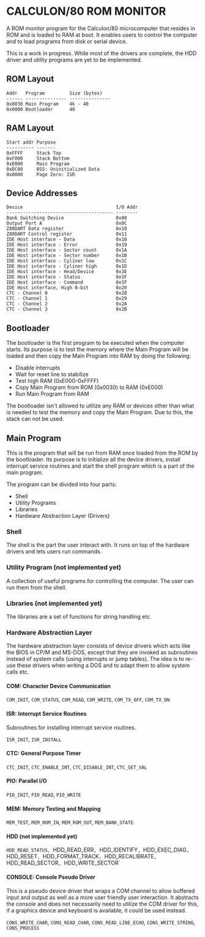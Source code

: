 CALCULON/80 ROM MONITOR
=======================

A ROM monitor program for the Calculon/80 microcomputer that resides in ROM and
is loaded to RAM at boot. It enables users to control the computer and to load
programs from disk or serial device.

This is a work in progress. While most of the drivers are complete, the HDD
driver and utility programs are yet to be implemented.

ROM Layout
----------

    Addr   Program         Size (bytes)
    ------ --------------- ---------------
    0x0030 Main Program    4k - 40
    0x0000 Bootloader      40

RAM Layout
----------

    Start addr Purpose
    ---------- -------
    0xFFFF     Stack Top
    0xF000     Stack Bottom
    0xE000     Main Program
    0xDC00     BSS: Uninitialized Data
    0x0000     Page Zero: ISR

Device Addresses
----------------

    Device                                  I/O Addr
    --------------------------------------- --------
    Bank Switching Device                   0x00
    Output Port A                           0x0C
    Z80DART Data register                   0x10
    Z80DART Control register                0x11
    IDE Host interface - Data               0x18
    IDE Host interface - Error              0x19
    IDE Host interface - Sector count       0x1A
    IDE Host interface - Sector number      0x1B
    IDE Host interface - Cyliner low        0x1C
    IDE Host interface - Cyliner high       0x1D
    IDE Host interface - Head/Device        0x1E
    IDE Host interface - Status             0x1F
    IDE Host interface - Command            0x1F
    IDE Host interface, High 8-bit          0x20
    CTC - Channel 0                         0x28
    CTC - Channel 1                         0x29
    CTC - Channel 2                         0x2A
    CTC - Channel 3                         0x2B

Bootloader
----------

The bootloader is the first program to be executed when the computer starts.
Its purpose is to test the memory where the Main Program will be loaded and
then copy the Main Program into RAM by doing the following:

  * Disable interrupts
  * Wait for reset line to stabilize
  * Test high RAM (0xE000-0xFFFF)
  * Copy Main Program from ROM (0x0030) to RAM (0xE000)
  * Run Main Program from RAM

The bootloader isn't allowed to utilize any RAM or devices other than what is
needed to test the memory and copy the Main Program. Due to this, the stack can
not be used.

Main Program
------------

This is the program that will be run from RAM once loaded from the ROM by the
bootloader. Its purpose is to initialize all the device drivers, install
interrupt service routines and start the shell program which is a part of the
main program.

The program can be divided into four parts:

  * Shell
  * Utility Programs
  * Libraries
  * Hardware Abstraction Layer (Drivers)

### Shell

The shell is the part the user interact with. It runs on top of the hardware
drivers and lets users run commands.

### Utility Program (not implemented yet)

A collection of useful programs for controlling the computer. The user can run
them from the shell.

### Libraries (not implemented yet)

The libraries are a set of functions for string handling etc.

### Hardware Abstraction Layer

The hardware abstraction layer consists of device drivers which acts like the
BIOS in CP/M and MS-DOS, except that they are invoked as subroutines instead of
system calls (using interrupts or jump tables). The idea is to re-use these
drivers when writing a DOS and to adapt them to allow system calls etc.

#### COM: Character Device Communication

`COM_INIT`, `COM_STATUS`, `COM_READ`, `COM_WRITE`, `COM_TX_OFF`, `COM_TX_ON`

#### ISR: Interrupt Service Routines

Subroutines for installing interrupt service routines.

`ISR_INIT`, `ISR_INSTALL`

#### CTC: General Purpose Timer

`CTC_INIT`, `CTC_ENABLE_INT`, `CTC_DISABLE_INT`, `CTC_SET_VAL`

#### PIO: Parallel I/O

`PIO_INIT`, `PIO_READ`, `PIO_WRITE`

#### MEM: Memory Testing and Mapping

`MEM_TEST`, `MEM_ROM_IN`, `MEM_ROM_OUT`, `MEM_BANK_STATE`

#### HDD (not implemented yet)

`HDD_READ_STATUS, `HDD_READ_ERR`, `HDD_IDENTIFY`, `HDD_EXEC_DIAG`, `HDD_RESET`, `HDD_FORMAT_TRACK`,
`HDD_RECALIBRATE`, `HDD_READ_SECTOR`, `HDD_WRITE_SECTOR`

#### CONSOLE: Console Pseudo Driver

This is a pseudo device driver that wraps a COM channel to allow buffered
input and output as well as a more user friendly user interaction. It abstracts
the console and does not necessarily need to utilize the COM driver for this, if
a graphics device and keyboard is available, it could be used instead.

`CONS_WRITE_CHAR`, `CONS_READ_CHAR`, `CONS_READ_LINE_ECHO`, `CONS_WRITE_STRING`, `CONS_PROCESS`
